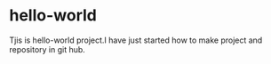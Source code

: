 # hello-world
Tjis is hello-world project.I have just started how to make project and repository in git hub.
